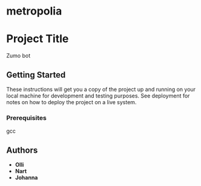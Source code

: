 # metropolia
# Project Title

Zumo bot

## Getting Started

These instructions will get you a copy of the project up and running on your local machine for development and testing purposes. See deployment for notes on how to deploy the project on a live system.

### Prerequisites

gcc

## Authors
  
* **Olli**     
* **Nart**     
* **Johanna**      



